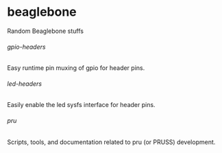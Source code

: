 beaglebone
==========

Random Beaglebone stuffs

###### gpio-headers
Easy runtime pin muxing of gpio for header pins.

###### led-headers
Easily enable the led sysfs interface for header pins.

###### pru
Scripts, tools, and documentation related to pru (or PRUSS) development.
